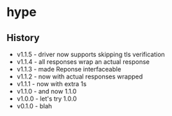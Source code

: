 # hype #

## History ##

* v1.1.5 - driver now supports skipping tls verification
* v1.1.4 - all responses wrap an actual response
* v1.1.3 - made Reponse interfaceable
* v1.1.2 - now with actual responses wrapped
* v1.1.1 - now with extra 1s
* v1.1.0 - and now 1.1.0
* v1.0.0 - let's try 1.0.0
* v0.1.0 - blah
